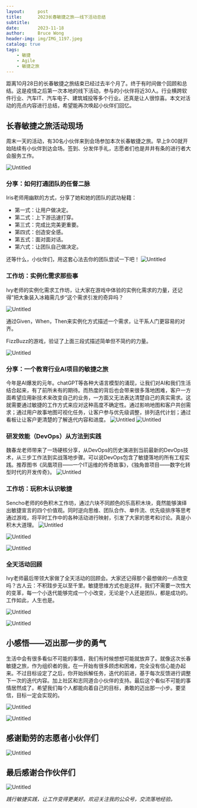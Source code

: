 ```yaml
---
layout:     post
title:      2023长春敏捷之旅——线下活动总结
subtitle:
date:       2023-11-18
author:     Bruce Wong
header-img: img/IMG_1197.jpeg
catalog: true
tags:
    - 敏捷
    - Agile
    - 敏捷之旅
---
```


距离10月28日的长春敏捷之旅结束已经过去半个月了。终于有时间做个回顾和总结。这是疫情之后第一次本地的线下活动，参与的小伙伴将近30人。行业横跨软件行业、汽车IT、汽车电子、建筑城投等多个行业。还真是让人很惊喜。本文对活动的亮点内容进行总结，希望能再次唤起小伙伴们回忆。

## 长春敏捷之旅活动现场

周末一天的活动，有30名小伙伴来到会场参加本次长春敏捷之旅。早上9:00就开始陆续有小伙伴到达会场。签到、分发伴手礼，志愿者们也是井井有条的进行者大会服务工作。

![Untitled](/img/agiletour/2023/Untitled.jpeg)

### 分享：如何打通团队的任督二脉
Iris老师用幽默的方式，分享了她和她的团队的武功秘籍：
- 第一式：让用户做决定。
- 第二式：上下游迅速打穿。
- 第三式：完成比完美更重要。
- 第四式：创造安全感。
- 第五式：面对面对话。
- 第六式：让团队自己做决定。

还等什么，小伙伴们，用这套心法去你的团队尝试一下吧！
![Untitled](/img/agiletour/2023/Untitled%201.jpeg)

### 工作坊：实例化需求那些事

Ivy老师的实例化需求工作坊，让大家在游戏中体验的实例化需求的力量，还记得”把大象装入冰箱需几步“这个需求引发的奇异吗？

![Untitled](/img/agiletour/2023/Untitled%202.jpeg)

通过Given，When，Then来实例化方式描述一个需求，让干系人门更容易的对齐。

FizzBuzz的游戏，验证了上面三段式描述简单但不简约的力量。

![Untitled](/img/agiletour/2023/Untitled%203.jpeg)

### 分享：一个教育行业AI项目的敏捷之旅

今年是AI爆发的元年。chatGPT等各种大语言模型的涌现，让我们对AI和我们生活结合起来，有了前所未有的期待。而热度的背后也会带来很多落地困难，客户一方面希望应用新技术来改变自己的业务，一方面又无法表达清楚自己的真实需求。这就需要通过敏捷的工作方式来应对这种高度不确定性。通过影响地图和客户共创需求；通过用户故事地图可视化任务，让客户参与优先级调整，排列迭代计划；通过看板让让客户更清楚的了解迭代内容和进度。
![Untitled](/img/agiletour/2023/ai.png)
![Untitled](/img/agiletour/2023/ai2.png)

### 研发效能（DevOps）从方法到实践
魏春龙老师带来了一场硬核分享，从DevOps的历史演进到当前最新的DevOps技术，从三步工作法到实战落地步骤。可以说DevOps包含了敏捷落地的所有工程实践。推荐图书《凤凰项目——一个IT运维的传奇故事》，《独角兽项目——数字化转型时代的开发传奇》。
![Untitled](/img/agiletour/2023/Untitled%207.jpeg)

### 工作坊：玩积木认识敏捷
Sencho老师的6色积木工作坊，通过六块不同颜色的乐高积木块，竟然能够演绎出敏捷宣言的四个价值观。同时逆向思维、团队合作、单件流、优先级排序等思考通过游戏，将平时工作中的各种活动进行映射，引发了大家的思考和讨论。真是小积木大道理。
![Untitled](/img/agiletour/2023/Untitled%204.jpeg)

![Untitled](/img/agiletour/2023/Untitled%205.jpeg)

![Untitled](/img/agiletour/2023/Untitled%206.jpeg)

### 全天活动回顾

Ivy老师最后带领大家做了全天活动的回顾会。大家还记得那个最想做的一点改变吗？古人云：不积跬步无以至千里。敏捷思维方式也是这样，我们不需要一次性大的变革，每一个小迭代能够完成一个小改变，无论是个人还是团队，都是成功的。工作如此，人生也是。

![Untitled](/img/agiletour/2023/Untitled%208.jpeg)

![Untitled](/img/agiletour/2023/Untitled%209.jpeg)

## 小感悟——迈出那一步的勇气

生活中会有很多看似不可能的事情，我们有时候想想可能就放弃了。就像这次长春敏捷之旅，作为组织者的我，在一开始有很多顾虑和困难，完全没有信心能办起来。不过目标设定了之后，你开始拆解任务，迭代的前进，基于每次反馈进行调整下一次的迭代内容。加上社区和志同道合小伙伴的支持。最后这个看似不可能的事情居然成了。希望我们每个人都能向着自己的目标，勇敢的迈出那一小步。要坚信，目标一定会实现的。

![Untitled](/img/agiletour/2023/Untitled%2010.jpeg)

![Untitled](/img/agiletour/2023/Untitled%2011.jpeg)

## 感谢勤劳的志愿者小伙伴们

![Untitled](/img/agiletour/2023/Untitled%2012.jpeg)

## 最后感谢合作伙伴们

![Untitled](/img/agiletour/2023/Untitled.png)


*践行敏捷实践，让工作变得更美好。欢迎关注我的公众号，交流落地经验。*